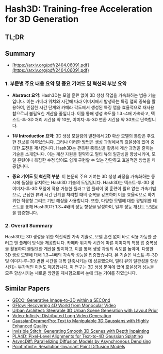 # Hash3D: Training-free Acceleration for 3D Generation
## TL;DR
## Summary
- [https://arxiv.org/pdf/2404.06091.pdf](https://arxiv.org/pdf/2404.06091.pdf)

### 1. 부문별 주요 내용 요약 및 중요 기여도 및 혁신적 부분 요약

- **Abstract 요약**:
Hash3D는 모델 훈련 없이 3D 생성 작업을 가속화하는 범용 기술입니다. 이는 카메라 위치와 시간에 따라 이미지에서 발생하는 특징 맵의 중복을 활용하여, 인접한 시간 단계와 카메라 각도에서 생성된 특징 맵을 효율적으로 재사용함으로써 불필요한 계산을 줄입니다. 이를 통해 생성 속도를 1.3~4배 가속하고, 텍스트-투-3D 처리 시간을 약 10분, 이미지-투-3D 변환 시간을 약 30초로 단축합니다.

- **1부 Introduction 요약**:
3D 생성 모델링의 발전에서 2D 확산 모델의 통합은 주요한 진보를 이루었습니다. 그러나 이러한 방법은 생성 과정에서의 효율성에 있어 중대한 도전을 제시합니다. Hash3D는 관측된 중복성을 활용해 계산 과정을 줄이는 기술을 소개합니다. 이는 계산 자원을 절약하고 멀티 뷰의 일관성을 향상시키며, 모델 훈련이나 복잡한 수정 없이도 쉽게 구현할 수 있는 간단하고 효율적인 방법을 제공합니다.

- **중요 기여도 및 혁신적 부분**:
이 논문의 주요 기여는 3D 생성 과정을 가속화하는 동시에 품질을 유지하는 Hash3D 기술의 도입입니다. Hash3D는 텍스트-투-3D 및 이미지-투-3D 모델에 적용 가능한 플러그 앤 플레이 및 훈련이 필요 없는 가속기법으로, 근접한 뷰와 시간 단계를 처리할 때의 중복을 강조하며 이를 효율적으로 하기 위한 적응형 그리드 기반 해싱을 사용합니다. 또한, 다양한 모델에 대한 광범위한 테스트를 통해 Hash3D가 1.3~4배의 성능 향상을 달성하며, 일부 성능 개선도 보였음을 입증합니다.


### 2. Overall Summary

Hash3D는 3D 생성을 위한 혁신적인 가속 기술로, 모델 훈련 없이 바로 적용 가능한 플러그 앤 플레이 방식을 제공합니다. 카메라 위치와 시간에 따른 이미지의 특징 맵 중복성을 활용하여 불필요한 계산을 방지하고, 이를 통해 생성 과정의 속도를 높이며, 다양한 3D 생성 모델에 대해 1.3~4배의 가속화 성능을 입증했습니다. 본 기술은 텍스트-투-3D 및 이미지-투-3D 변환 시간을 대폭 단축시키는 데 성공했으며, 멀티 뷰의 일관성을 향상시키는 부가적인 이점도 제공합니다. 이 연구는 3D 생성 분야에 있어 효율성과 성능을 모두 향상시키는 새로운 방안을 제시함으로써 눈에 띄는 기여를 하였습니다.

## Similar Papers
- [GECO: Generative Image-to-3D within a SECOnd](2405.20327.md)
- [GFlow: Recovering 4D World from Monocular Video](2405.18426.md)
- [Urban Architect: Steerable 3D Urban Scene Generation with Layout Prior](2404.06780.md)
- [Video-Infinity: Distributed Long Video Generation](2406.16260.md)
- [GaussianDreamerPro: Text to Manipulable 3D Gaussians with Highly Enhanced Quality](2406.18462.md)
- [Invisible Stitch: Generating Smooth 3D Scenes with Depth Inpainting](2404.19758.md)
- [PLA4D: Pixel-Level Alignments for Text-to-4D Gaussian Splatting](2405.19957.md)
- [AsyncDiff: Parallelizing Diffusion Models by Asynchronous Denoising](2406.06911.md)
- [PointInfinity: Resolution-Invariant Point Diffusion Models](2404.03566.md)
